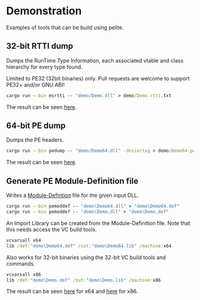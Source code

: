 Demonstration
=============

Examples of tools that can be build using pelite.

32-bit RTTI dump
----------------

Dumps the RunTime Type Information, each associated vtable and class hierarchy for every type found.

Limited to PE32 (32bit binaries) only. Pull requests are welcome to support PE32+ and/or GNU ABI!

```bat
cargo run --bin msrtti -- "demo/Demo.dll" > demo/Demo-rtti.txt
```

The result can be seen [here](Demo-rtti.txt).

64-bit PE dump
--------------

Dumps the PE headers.

```bat
cargo run --bin pedump -- "demo/Demo64.dll" -dnsiertxg > demo/Demo64-pe.txt
```

The result can be seen [here](Demo64-pe.txt).

Generate PE Module-Definition file
----------------------------------

Writes a [Module-Defintion](https://msdn.microsoft.com/en-us/library/28d6s79h.aspx) file for the given input DLL.

```bat
cargo run --bin pemoddef -- "demo\Demo64.dll" > "demo\Demo64.def"
cargo run --bin pemoddef -- "demo\Demo.dll" > "demo\Demo.def"
```

An Import Library can be created from the Module-Definition file.
Note that this needs access the VC build tools.

```bat
vcvarsall x64
lib /def:"demo\Demo64.def" /out:"demo\Demo64.lib" /machine:x64
```

Also works for 32-bit binaries using the 32-bit VC build tools and commands.

```bat
vcvarsall x86
lib /def:"demo\Demo.def" /out:"demo\Demo.lib" /machine:x86
```

The result can be seen [here](Demo64.def) for x64 and [here](Demo.def) for x86.
